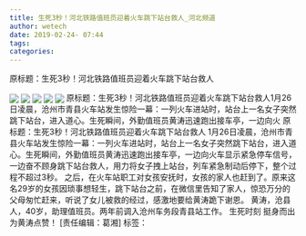 ```yaml
---
title: 生死3秒！河北铁路值班员迎着火车跳下站台救人_河北频道
author: wetech
date: 2019-02-24- 07:44
tags: 
categories: 
---
```

原标题：生死3秒！河北铁路值班员迎着火车跳下站台救人
<!-- more -->
                
<img align="center" border="0" src="http://p2.ifengimg.com/fck/2019_09/54ac309fb338ddb_w800_h449.jpg" />
                
<img align="center" border="0" src="http://p2.ifengimg.com/fck/2019_09/f0854762495d08e_w800_h450.jpg" />
            
<img align="center" border="0" src="http://p2.ifengimg.com/fck/2019_09/7be00aef6eb1b48_w800_h450.jpg" />
<img align="center" border="0" src="http://p2.ifengimg.com/fck/2019_09/850e1dcf9a47375_w800_h450.jpg" />
<img align="center" border="0" src="http://p2.ifengimg.com/a/2016/0810/204c433878d5cf9size1_w16_h16.png" />
原标题：生死3秒！河北铁路值班员迎着火车跳下站台救人1月26日凌晨，沧州市青县火车站发生惊险一幕：一列火车进站时，站台上一名女子突然跳下站台，进入道心。生死瞬间，外勤值班员黄涛迅速跑出接车亭，一边向火
原标题：生死3秒！河北铁路值班员迎着火车跳下站台救人
1月26日凌晨，沧州市青县火车站发生惊险一幕：一列火车进站时，站台上一名女子突然跳下站台，进入道心。生死瞬间，外勤值班员黄涛迅速跑出接车亭，一边向火车显示紧急停车信号，一边奋不顾身跳下站台救人，用力将女子拽上站台，列车紧急制动后停下，整个过程不超过3秒。
之后，在火车站职工对女孩安抚时，女孩的家人也赶到了。原来这名29岁的女孩因琐事想轻生，跳下站台之前，在微信里告知了家人，惊恐万分的父母匆忙赶来，听说了女儿被救的经过，感激地要给黄涛跪下谢恩。
黄涛，沧县人，40岁，助理值班员。两年前调入沧州车务段青县站工作。
生死时刻
挺身而出
为黄涛点赞！
[责任编辑：葛湘]
标签：
 
 
             
